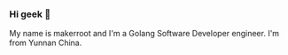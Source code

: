 ### Hi geek 👋
My name is makerroot and I'm a Golang Software Developer engineer. I'm from Yunnan China.
